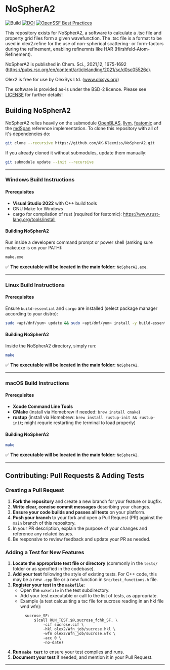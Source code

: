 # NoSpherA2

![Build](https://github.com/AK-Kleemiss/NoSpherA2/actions/workflows/c-cpp_all.yml/badge.svg)
[![DOI](https://img.shields.io/badge/DOI-10.1039/D0SC05526C-blue.svg)](https://doi.org/10.1039/D0SC05526C)
[![OpenSSF Best Practices](https://www.bestpractices.dev/projects/10849/badge)](https://www.bestpractices.dev/projects/10849)

This repository exists for NoSpherA2, a software to calculate a .tsc file and property grid files form a given wavefunction. The .tsc file is a format to be used in olex2.refine for the use of non-spherical scattering- or form-factors during the refinement, enabling refinemnts like HAR (Hirshfeld-Atom-Refinement).

NoSpherA2 is published in Chem. Sci., 2021,12, 1675-1692 (https://pubs.rsc.org/en/content/articlelanding/2021/sc/d0sc05526c).

Olex2 is free for use by OlexSys Ltd. (www.olxsys.org)

The software is provided as-is under the BSD-2 licence. Please see [LICENSE](./LICENSE) for further details!

## Building NoSpherA2
NoSpherA2 relies heavily on the submodule [OpenBLAS](https://github.com/OpenMathLib/OpenBLAS/tree/a64b75a2e00691b126a3c342a265f96fac98514f), [llvm](https://github.com/llvm/llvm-project/tree/2db262886f0c06c079e1b2808c4c14c16f8861b5), [featomic](https://github.com/metatensor/featomic) and the [mdSpan](https://github.com/kokkos/mdspan/tree/d34b447fbfdddfad63d2204923917e889ebe2e20) reference implementation. To clone this repository with all of it's dependencies do:

```sh
git clone --recursive https://github.com/AK-Kleemiss/NoSpherA2.git
```

If you already cloned it without submodules, update them manually:

```sh
git submodule update --init --recursive
```

---

### Windows Build Instructions
#### **Prerequisites**
- **Visual Studio 2022** with C++ build tools
- GNU Make for Windows
- cargo for compilation of rust (required for featomic): https://www.rust-lang.org/tools/install

#### **Building NoSpherA2**
Run inside a developers command prompt or power shell (amking sure make.exe is on your PATH):

```ps
make.exe
```

✅ **The executable will be located in the main folder:** `NoSpherA2.exe`.

---

### Linux Build Instructions

#### **Prerequisites**
Ensure `build-essential` and `cargo` are installed (select package manager according to your distro):

```sh
sudo <apt/dnf/yum> update && sudo <apt/dnf/yum> install -y build-essential cargo
```

#### **Building NoSpherA2**
Inside the NoSpherA2 directory, simply run:

```sh
make
```

✅ **The executable will be located in the main folder:** `NoSpherA2`.

---

### macOS Build Instructions

#### **Prerequisites**
- **Xcode Command Line Tools**
- **CMake** (install via Homebrew if needed: `brew install cmake`)
- **rustup** (install via Homebrew: `brew install rustup-init && rustup-init`; might requrie restarting the terminal to load properly)

#### **Building NoSpherA2**

```sh
make
```

✅ **The executable will be located in the main folder:** `NoSpherA2`.

---

## Contributing: Pull Requests & Adding Tests

### Creating a Pull Request

1. **Fork the repository** and create a new branch for your feature or bugfix.
2. **Write clear, concise commit messages** describing your changes.
3. **Ensure your code builds and passes all tests** on your platform.
4. **Push your branch** to your fork and open a Pull Request (PR) against the `main` branch of this repository.
5. In your PR description, explain the purpose of your changes and reference any related issues.
6. Be responsive to review feedback and update your PR as needed.

### Adding a Test for New Features

1. **Locate the appropriate test file or directory** (commonly in the `tests/` folder or as specified in the codebase).
2. **Add your test** following the style of existing tests. For C++ code, this may be a new `.cpp` file or a new function in `Src/test_functions.h` file.
3. **Register your test in the `makefile`:**
    - Open the `makefile` in the test subdirectory.
    - Add your test executable or call to the list of tests, as appropriate.
    - Example (a test calcualting a tsc file for sucrose reading in an hkl file wnd wfn):
      ```
        sucrose_SF:
            $(call RUN_TEST,$@,sucrose_fchk_SF, \
                -cif sucrose.cif \
                -hkl olex2/Wfn_job/sucrose.hkl \
                -wfn olex2/Wfn_job/sucrose.wfx \
                -acc 0 \
                -no-date)
      ```
4. **Run `make test`** to ensure your test compiles and runs.
5. **Document your test** if needed, and mention it in your Pull Request.

---


